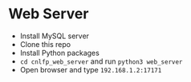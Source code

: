 # Web Server

- Install MySQL server
- Clone this repo
- Install Python packages
- `cd cnlfp_web_server` and run `python3 web_server`
- Open browser and type `192.168.1.2:17171`